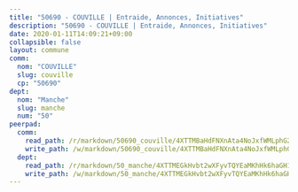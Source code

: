 ```yaml
---
title: "50690 - COUVILLE | Entraide, Annonces, Initiatives"
description: "50690 - COUVILLE | Entraide, Annonces, Initiatives"
date: 2020-01-11T14:09:21+09:00
collapsible: false
layout: commune
comm:
  nom: "COUVILLE"
  slug: couville
  cp: "50690"
dept:
  nom: "Manche"
  slug: manche
  num: "50"
peerpad:
  comm:
    read_path: /r/markdown/50690_couville/4XTTMBaHdFNXnAta4NoJxfWMLphG2smH6qKPnswVBNdb7H12u
    write_path: /w/markdown/50690_couville/4XTTMBaHdFNXnAta4NoJxfWMLphG2smH6qKPnswVBNdb7H12u-K3TgUxBsCEQqSuGHQ4Qv125ZvRw7Su1EjbssVR3hLW2sHcZo8bjuVP3G5LjMTbg9ZjgUGSJcxzsAwTcBvqR4EggpKDzWuQY44K7dFa3JRHii8aBfGVCZsne7u8QUS8VQ1WTMDkiR
  dept:
    read_path: /r/markdown/50_manche/4XTTMEGkHvbt2wXFyvTQYEaMKhHk6haGH1SzsRNevKgBDTuXr
    write_path: /w/markdown/50_manche/4XTTMEGkHvbt2wXFyvTQYEaMKhHk6haGH1SzsRNevKgBDTuXr-K3TgUSx1rwmRRLqHcTLLdo4dVfTRKvf94KKagmUFPevWSp2f9nuc6fJF25TtLArzK8teuQ5TvuAMqW38N2MYgT18hBoXtjmKX9WuSn2vkujmSJPp3gF4gsuMmfEM8Th4Ap94heFE
---
```


